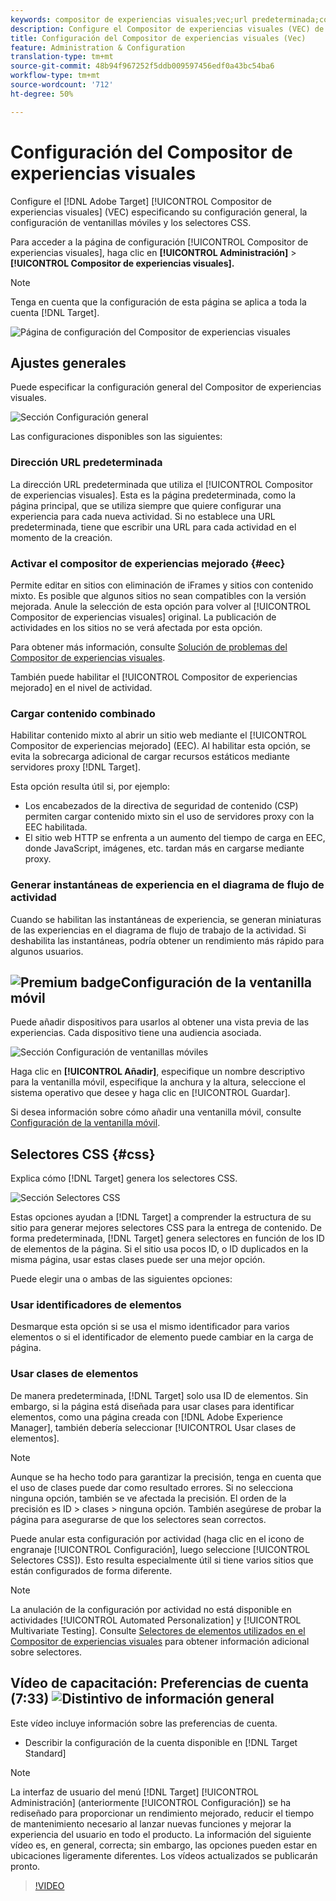 ```yaml
---
keywords: compositor de experiencias visuales;vec;url predeterminada;compositor de experiencias mejorado;eec;contenido mixto;instantáneas de experiencia;ventanilla móvil;css;selectores css
description: Configure el Compositor de experiencias visuales (VEC) de Adobe Target especificando su configuración general, la configuración de ventanilla móvil y los selectores CSS.
title: Configuración del Compositor de experiencias visuales (Vec)
feature: Administration & Configuration
translation-type: tm+mt
source-git-commit: 48b94f967252f5ddb009597456edf0a43bc54ba6
workflow-type: tm+mt
source-wordcount: '712'
ht-degree: 50%

---
```



# Configuración del Compositor de experiencias visuales

Configure el [!DNL Adobe Target] [!UICONTROL Compositor de experiencias visuales] (VEC) especificando su configuración general, la configuración de ventanillas móviles y los selectores CSS.

Para acceder a la página de configuración [!UICONTROL Compositor de experiencias visuales], haga clic en **[!UICONTROL Administración]** > **[!UICONTROL Compositor de experiencias visuales].**

>[!NOTE]
>
>Tenga en cuenta que la configuración de esta página se aplica a toda la cuenta [!DNL Target].

![Página de configuración del Compositor de experiencias visuales](/help/administrating-target/assets/vec.png)

## Ajustes generales

Puede especificar la configuración general del Compositor de experiencias visuales.

![Sección Configuración general](/help/administrating-target/assets/general-settings.png)

Las configuraciones disponibles son las siguientes:

### Dirección URL predeterminada

La dirección URL predeterminada que utiliza el [!UICONTROL Compositor de experiencias visuales]. Esta es la página predeterminada, como la página principal, que se utiliza siempre que quiere configurar una experiencia para cada nueva actividad. Si no establece una URL predeterminada, tiene que escribir una URL para cada actividad en el momento de la creación.

### Activar el compositor de experiencias mejorado {#eec}

Permite editar en sitios con eliminación de iFrames y sitios con contenido mixto. Es posible que algunos sitios no sean compatibles con la versión mejorada. Anule la selección de esta opción para volver al [!UICONTROL Compositor de experiencias visuales] original. La publicación de actividades en los sitios no se verá afectada por esta opción.

Para obtener más información, consulte [Solución de problemas del Compositor de experiencias visuales](/help/c-experiences/c-visual-experience-composer/r-troubleshoot-composer/troubleshoot-composer.md).

También puede habilitar el [!UICONTROL Compositor de experiencias mejorado] en el nivel de actividad.

### Cargar contenido combinado

Habilitar contenido mixto al abrir un sitio web mediante el [!UICONTROL Compositor de experiencias mejorado] (EEC). Al habilitar esta opción, se evita la sobrecarga adicional de cargar recursos estáticos mediante servidores proxy [!DNL Target].

Esta opción resulta útil si, por ejemplo:

* Los encabezados de la directiva de seguridad de contenido (CSP) permiten cargar contenido mixto sin el uso de servidores proxy con la EEC habilitada.
* El sitio web HTTP se enfrenta a un aumento del tiempo de carga en EEC, donde JavaScript, imágenes, etc. tardan más en cargarse mediante proxy.

### Generar instantáneas de experiencia en el diagrama de flujo de actividad

Cuando se habilitan las instantáneas de experiencia, se generan miniaturas de las experiencias en el diagrama de flujo de trabajo de la actividad. Si deshabilita las instantáneas, podría obtener un rendimiento más rápido para algunos usuarios.

## ![Premium ](/help/assets/premium.png) badgeConfiguración de la ventanilla móvil

Puede añadir dispositivos para usarlos al obtener una vista previa de las experiencias. Cada dispositivo tiene una audiencia asociada.

![Sección Configuración de ventanillas móviles](/help/administrating-target/assets/mobile-viewport-configuration.png)

Haga clic en **[!UICONTROL Añadir]**, especifique un nombre descriptivo para la ventanilla móvil, especifique la anchura y la altura, seleccione el sistema operativo que desee y haga clic en [!UICONTROL Guardar].

Si desea información sobre cómo añadir una ventanilla móvil, consulte [Configuración de la ventanilla móvil](/help/c-experiences/c-visual-experience-composer/mobile-viewports.md).

## Selectores CSS {#css}

Explica cómo [!DNL Target] genera los selectores CSS.

![Sección Selectores CSS](/help/administrating-target/assets/css-selectors.png)

Estas opciones ayudan a [!DNL Target] a comprender la estructura de su sitio para generar mejores selectores CSS para la entrega de contenido. De forma predeterminada, [!DNL Target] genera selectores en función de los ID de elementos de la página. Si el sitio usa pocos ID, o ID duplicados en la misma página, usar estas clases puede ser una mejor opción.

Puede elegir una o ambas de las siguientes opciones:

### Usar identificadores de elementos

Desmarque esta opción si se usa el mismo identificador para varios elementos o si el identificador de elemento puede cambiar en la carga de página.

### Usar clases de elementos

De manera predeterminada, [!DNL Target] solo usa ID de elementos. Sin embargo, si la página está diseñada para usar clases para identificar elementos, como una página creada con [!DNL Adobe Experience Manager], también debería seleccionar [!UICONTROL Usar clases de elementos].

>[!NOTE]
>
>Aunque se ha hecho todo para garantizar la precisión, tenga en cuenta que el uso de clases puede dar como resultado errores. Si no selecciona ninguna opción, también se ve afectada la precisión. El orden de la precisión es ID > clases > ninguna opción. También asegúrese de probar la página para asegurarse de que los selectores sean correctos.

Puede anular esta configuración por actividad (haga clic en el icono de engranaje [!UICONTROL Configuración], luego seleccione [!UICONTROL Selectores CSS]). Esto resulta especialmente útil si tiene varios sitios que están configurados de forma diferente.

>[!NOTE]
>
>La anulación de la configuración por actividad no está disponible en actividades [!UICONTROL Automated Personalization] y [!UICONTROL Multivariate Testing].  Consulte [Selectores de elementos utilizados en el Compositor de experiencias visuales](/help/c-experiences/c-visual-experience-composer/vec-selectors.md) para obtener información adicional sobre selectores.

## Vídeo de capacitación: Preferencias de cuenta (7:33) ![Distintivo de información general](/help/assets/overview.png)

Este vídeo incluye información sobre las preferencias de cuenta.

* Describir la configuración de la cuenta disponible en [!DNL Target Standard]

>[!NOTE]
>
>La interfaz de usuario del menú [!DNL Target] [!UICONTROL Administración] (anteriormente [!UICONTROL Configuración]) se ha rediseñado para proporcionar un rendimiento mejorado, reducir el tiempo de mantenimiento necesario al lanzar nuevas funciones y mejorar la experiencia del usuario en todo el producto. La información del siguiente vídeo es, en general, correcta; sin embargo, las opciones pueden estar en ubicaciones ligeramente diferentes. Los vídeos actualizados se publicarán pronto.

>[!VIDEO](https://video.tv.adobe.com/v/17379)
